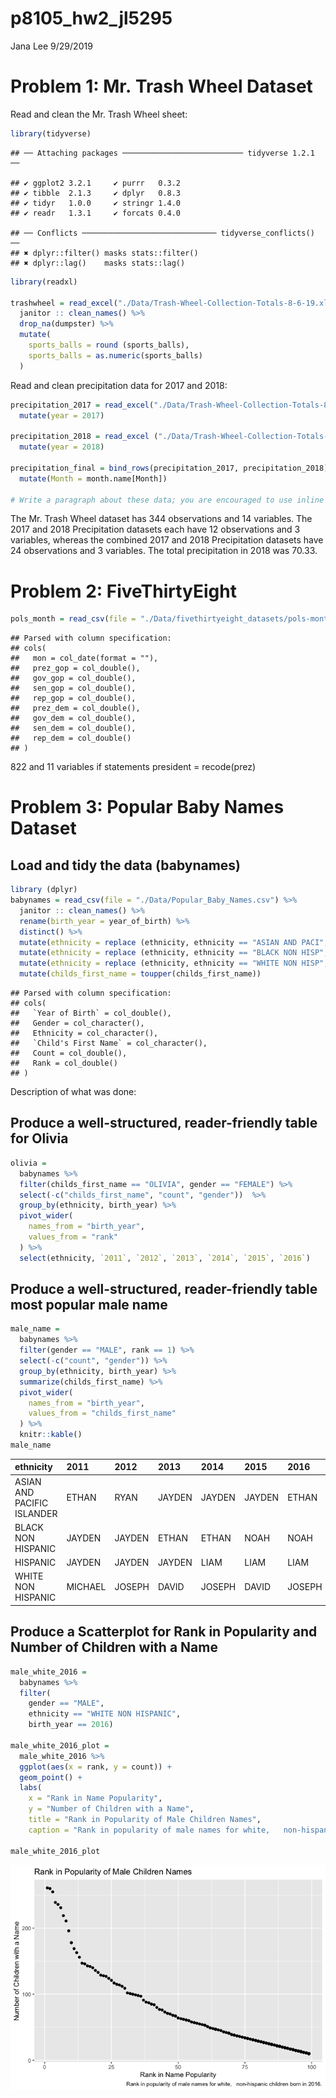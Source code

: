 p8105\_hw2\_jl5295
================
Jana Lee
9/29/2019

# Problem 1: Mr. Trash Wheel Dataset

Read and clean the Mr. Trash Wheel
    sheet:

``` r
library(tidyverse)
```

    ## ── Attaching packages ─────────────────────────── tidyverse 1.2.1 ──

    ## ✔ ggplot2 3.2.1     ✔ purrr   0.3.2
    ## ✔ tibble  2.1.3     ✔ dplyr   0.8.3
    ## ✔ tidyr   1.0.0     ✔ stringr 1.4.0
    ## ✔ readr   1.3.1     ✔ forcats 0.4.0

    ## ── Conflicts ────────────────────────────── tidyverse_conflicts() ──
    ## ✖ dplyr::filter() masks stats::filter()
    ## ✖ dplyr::lag()    masks stats::lag()

``` r
library(readxl)
  
trashwheel = read_excel("./Data/Trash-Wheel-Collection-Totals-8-6-19.xlsx", sheet = "Mr. Trash Wheel", range = cell_cols("A:N")) %>%
  janitor :: clean_names() %>% 
  drop_na(dumpster) %>% 
  mutate(
    sports_balls = round (sports_balls),
    sports_balls = as.numeric(sports_balls)
  )
```

Read and clean precipitation data for 2017 and
2018:

``` r
precipitation_2017 = read_excel("./Data/Trash-Wheel-Collection-Totals-8-6-19.xlsx", sheet = "2017 Precipitation", range = cell_rows(2:14)) %>% 
  mutate(year = 2017)

precipitation_2018 = read_excel ("./Data/Trash-Wheel-Collection-Totals-8-6-19.xlsx", sheet = "2018 Precipitation", range = cell_rows(2:14)) %>% 
  mutate(year = 2018)

precipitation_final = bind_rows(precipitation_2017, precipitation_2018) %>% 
  mutate(Month = month.name[Month])

# Write a paragraph about these data; you are encouraged to use inline R. Be sure to note the number of observations in both resulting datasets, and give examples of key variables. For available data, what was the total precipitation in 2018? What was the median number of sports balls in a dumpster in 2017?
```

The Mr. Trash Wheel dataset has 344 observations and 14 variables. The
2017 and 2018 Precipitation datasets each have 12 observations and 3
variables, whereas the combined 2017 and 2018 Precipitation datasets
have 24 observations and 3 variables. The total precipitation in 2018
was
70.33.

# Problem 2: FiveThirtyEight

``` r
pols_month = read_csv(file = "./Data/fivethirtyeight_datasets/pols-month.csv") 
```

    ## Parsed with column specification:
    ## cols(
    ##   mon = col_date(format = ""),
    ##   prez_gop = col_double(),
    ##   gov_gop = col_double(),
    ##   sen_gop = col_double(),
    ##   rep_gop = col_double(),
    ##   prez_dem = col_double(),
    ##   gov_dem = col_double(),
    ##   sen_dem = col_double(),
    ##   rep_dem = col_double()
    ## )

822 and 11 variables if statements president = recode(prez)

# Problem 3: Popular Baby Names Dataset

## Load and tidy the data (babynames)

``` r
library (dplyr)
babynames = read_csv(file = "./Data/Popular_Baby_Names.csv") %>%
  janitor :: clean_names() %>% 
  rename(birth_year = year_of_birth) %>% 
  distinct() %>% 
  mutate(ethnicity = replace (ethnicity, ethnicity == "ASIAN AND PACI", "ASIAN AND PACIFIC ISLANDER")) %>% 
  mutate(ethnicity = replace (ethnicity, ethnicity == "BLACK NON HISP", "BLACK NON HISPANIC")) %>% 
  mutate(ethnicity = replace (ethnicity, ethnicity == "WHITE NON HISP", "WHITE NON HISPANIC")) %>%
  mutate(childs_first_name = toupper(childs_first_name))
```

    ## Parsed with column specification:
    ## cols(
    ##   `Year of Birth` = col_double(),
    ##   Gender = col_character(),
    ##   Ethnicity = col_character(),
    ##   `Child's First Name` = col_character(),
    ##   Count = col_double(),
    ##   Rank = col_double()
    ## )

Description of what was done:

## Produce a well-structured, reader-friendly table for Olivia

``` r
olivia = 
  babynames %>% 
  filter(childs_first_name == "OLIVIA", gender == "FEMALE") %>%
  select(-c("childs_first_name", "count", "gender"))  %>%
  group_by(ethnicity, birth_year) %>% 
  pivot_wider(
    names_from = "birth_year",
    values_from = "rank"
  ) %>% 
  select(ethnicity, `2011`, `2012`, `2013`, `2014`, `2015`, `2016`)
```

## Produce a well-structured, reader-friendly table most popular male name

``` r
male_name =
  babynames %>% 
  filter(gender == "MALE", rank == 1) %>% 
  select(-c("count", "gender")) %>% 
  group_by(ethnicity, birth_year) %>% 
  summarize(childs_first_name) %>% 
  pivot_wider(
    names_from = "birth_year",
    values_from = "childs_first_name"
  ) %>% 
  knitr::kable()
male_name
```

| ethnicity                  | 2011    | 2012   | 2013   | 2014   | 2015   | 2016   |
| :------------------------- | :------ | :----- | :----- | :----- | :----- | :----- |
| ASIAN AND PACIFIC ISLANDER | ETHAN   | RYAN   | JAYDEN | JAYDEN | JAYDEN | ETHAN  |
| BLACK NON HISPANIC         | JAYDEN  | JAYDEN | ETHAN  | ETHAN  | NOAH   | NOAH   |
| HISPANIC                   | JAYDEN  | JAYDEN | JAYDEN | LIAM   | LIAM   | LIAM   |
| WHITE NON HISPANIC         | MICHAEL | JOSEPH | DAVID  | JOSEPH | DAVID  | JOSEPH |

## Produce a Scatterplot for Rank in Popularity and Number of Children with a Name

``` r
male_white_2016 =
  babynames %>%
  filter(
    gender == "MALE", 
    ethnicity == "WHITE NON HISPANIC",
    birth_year == 2016)
  
male_white_2016_plot =
  male_white_2016 %>% 
  ggplot(aes(x = rank, y = count)) +
  geom_point() +
  labs(
    x = "Rank in Name Popularity",
    y = "Number of Children with a Name",
    title = "Rank in Popularity of Male Children Names",
    caption = "Rank in popularity of male names for white,   non-hispanic children born in 2016.")

male_white_2016_plot
```

![](p8105_hw_2_jl5295_files/figure-gfm/unnamed-chunk-7-1.png)<!-- -->
